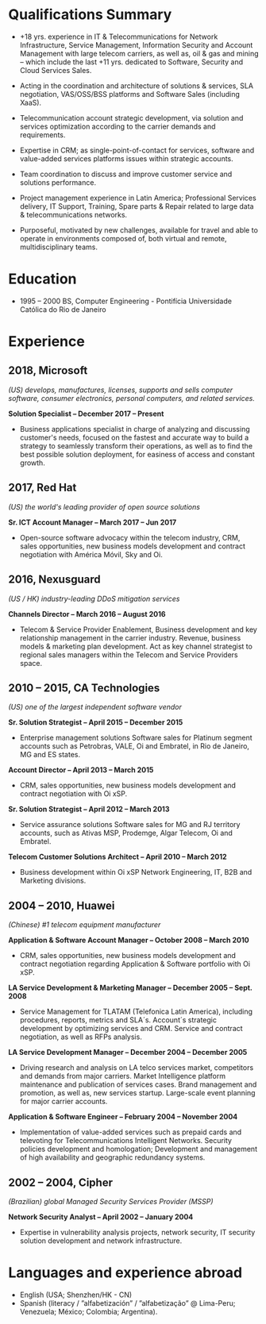 # Qualifications Summary

- +18 yrs. experience in IT & Telecommunications for Network Infrastructure, Service Management, Information Security and Account Management with large telecom carriers, as well as, oil & gas and mining – which include the last +11 yrs. dedicated to Software, Security and Cloud Services Sales.

- Acting in the coordination and architecture of solutions & services, SLA negotiation, VAS/OSS/BSS platforms and Software Sales (including XaaS).

- Telecommunication account strategic development, via solution and services optimization according to the carrier demands and requirements.

- Expertise in CRM; as single-point-of-contact for services, software and value-added services platforms issues within strategic accounts.

- Team coordination to discuss and improve customer service and solutions performance.

- Project management experience in Latin America; Professional Services delivery, IT Support, Training, Spare parts & Repair related to large data & telecommunications networks.

- Purposeful, motivated by new challenges, available for travel and able to operate in environments composed of, both virtual and remote, multidisciplinary teams.

# Education

- 1995 – 2000	BS, Computer Engineering - Pontifícia Universidade Católica do Rio de Janeiro

# Experience

## 2018, Microsoft
*(US) develops, manufactures, licenses, supports and sells computer software, consumer electronics, personal computers, and related services.*

**Solution Specialist – December 2017 – Present**
- Business applications specialist in charge of analyzing and discussing customer's needs, focused on the fastest and accurate way to build a strategy to seamlessly transform their operations, as well as to find the best possible solution deployment, for easiness of access and constant growth.

## 2017, Red Hat
*(US) the world's leading provider of open source solutions*

**Sr. ICT Account Manager – March 2017 – Jun 2017**
- Open-source software advocacy within the telecom industry, CRM, sales opportunities, new business models development and contract negotiation with América Móvil, Sky and Oi.


## 2016, Nexusguard
*(US / HK) industry-leading DDoS mitigation services*

**Channels Director – March 2016 – August 2016**
- Telecom & Service Provider Enablement, Business development and key relationship management in the carrier industry. Revenue, business models & marketing plan development. Act as key channel strategist to regional sales managers within the Telecom and Service Providers space.

## 2010 – 2015, CA Technologies
*(US) one of the largest independent software vendor*

**Sr. Solution Strategist – April 2015 – December 2015**
- Enterprise management solutions Software sales for Platinum segment accounts such as Petrobras, VALE, Oi and Embratel, in Rio de Janeiro, MG and ES states.

**Account Director – April 2013 – March 2015**
- CRM, sales opportunities, new business models development and contract negotiation with Oi xSP.

**Sr. Solution Strategist – April 2012 – March 2013**
- Service assurance solutions Software sales for MG and RJ territory accounts, such as Ativas MSP, Prodemge, Algar Telecom, Oi and Embratel.

**Telecom Customer Solutions Architect – April 2010 – March 2012**
- Business development within Oi xSP Network Engineering, IT, B2B and Marketing divisions.

## 2004 – 2010, Huawei
*(Chinese) #1 telecom equipment manufacturer*

**Application & Software Account Manager – October 2008 – March 2010**
- CRM, sales opportunities, new business models development and contract negotiation regarding Application & Software portfolio with Oi xSP.

**LA Service Development & Marketing Manager – December 2005 – Sept. 2008**
- Service Management for TLATAM (Telefonica Latin America), including procedures, reports, metrics and SLA´s. Account´s strategic development by optimizing services and CRM. Service and contract negotiation, as well as RFPs analysis.

**LA Service Development Manager – December 2004 – December 2005**
- Driving research and analysis on LA telco services market, competitors and demands from major carriers. Market Intelligence platform maintenance and publication of services cases. Brand management and promotion, as well as, new services startup. Large-scale event planning for major carrier accounts.

**Application & Software Engineer – February 2004 – November 2004**
- Implementation of value-added services such as prepaid cards and televoting for Telecommunications Intelligent Networks. Security policies development and homologation; Development and management of high availability and geographic redundancy systems.

## 2002 – 2004, Cipher
*(Brazilian) global Managed Security Services Provider (MSSP)*

**Network Security Analyst – April 2002 – January 2004**
- Expertise in vulnerability analysis projects, network security, IT security solution development and network infrastructure.

# Languages and experience abroad

- English (USA; Shenzhen/HK - CN)
- Spanish (literacy / ”alfabetización” / ”alfabetização” @ Lima-Peru; Venezuela; México; Colombia; Argentina).
